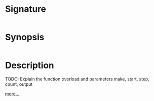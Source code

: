 # Signature
```vikid-signature
```

# Synopsis
```vikid-synopsis
```

# Description
TODO: Explain the function overload and parameters make, start, step, count, output

[more...](https://en.wikipedia.org/wiki/Array_data_structure)